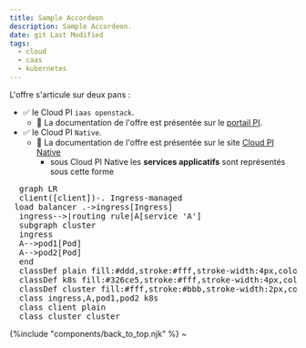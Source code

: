 ```yaml
---
title: Sample Accordeon
description: Sample Accordeon.
date: git Last Modified
tags:
  - cloud
  - caas
  - kubernetes
---
```

<script type="module">
      import mermaid from 'https://cdn.jsdelivr.net/npm/mermaid@10/dist/mermaid.esm.min.mjs';
      mermaid.initialize({ startOnLoad: true });
</script>

L'offre s'articule sur deux pans :
- &#x2705; le Cloud PI ` iaas openstack `. 
  - &#127919; La documentation de l'offre est présentée sur le [portail PI](https://pi.interieur.rie.gouv.fr/home-dnum/cloud-%cf%80/qui-sommes-nous/cloud-iaas-gen2/).
- &#x2705; le Cloud PI `Native`. 
  - &#127919; La documentation de l'offre est présentée sur le site <a target="_blank" rel="noopener external" href="https://cloud-pi-native.fr">Cloud PI Native</a>
    - sous Cloud PI Native les **services applicatifs** sont représentés sous cette forme

<pre class="mermaid">
  graph LR
  client([client])-. Ingress-managed <br> load balancer .->ingress[Ingress]
  ingress-->|routing rule|A[service 'A']
  subgraph cluster
  ingress
  A-->pod1[Pod]
  A-->pod2[Pod]
  end
  classDef plain fill:#ddd,stroke:#fff,stroke-width:4px,color:#000
  classDef k8s fill:#326ce5,stroke:#fff,stroke-width:4px,color:#fff
  classDef cluster fill:#fff,stroke:#bbb,stroke-width:2px,color:#326ce5
  class ingress,A,pod1,pod2 k8s
  class client plain
  class cluster cluster
</pre>


{%include "components/back_to_top.njk" %}
~                                          
